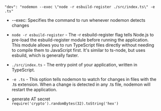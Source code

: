 `"dev": "nodemon --exec \"node -r esbuild-register ./src/index.ts\" -e .ts"`

- --exec: Specifies the command to run whenever nodemon detects changes
- `node -r esbuild-register` - The -r esbuild-register flag tells Node.js to pre-load the esbuild-register module before running the application. This module allows you to run TypeScript files directly without needing to compile them to JavaScript first. It's similar to ts-node, but uses esbuild, which is generally faster.
- `./src/index.ts` - The entry point of your application, written in TypeScript.
- `-e .ts` - This option tells nodemon to watch for changes in files with the .ts extension. When a change is detected in any .ts file, nodemon will restart the application.


- generate AT secret
`require('crypto').randomBytes(32).toString('hex')`